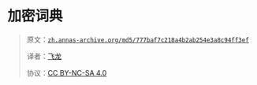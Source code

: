 # 加密词典

> 原文：[`zh.annas-archive.org/md5/777baf7c218a4b2ab254e3a8c94ff3ef`](https://zh.annas-archive.org/md5/777baf7c218a4b2ab254e3a8c94ff3ef)
> 
> 译者：[飞龙](https://github.com/wizardforcel)
> 
> 协议：[CC BY-NC-SA 4.0](http://creativecommons.org/licenses/by-nc-sa/4.0/)